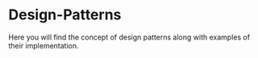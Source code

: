 # Design-Patterns
Here you will find the concept of design patterns along with examples of their implementation.
